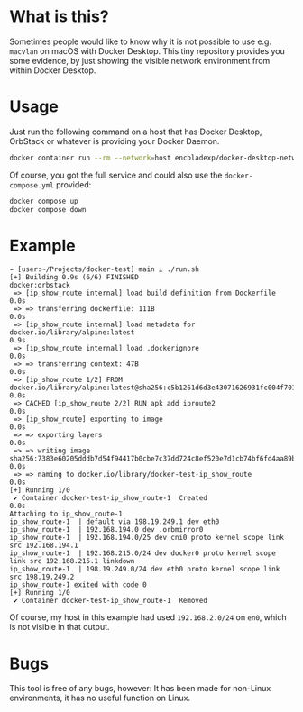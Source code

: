 # What is this?

Sometimes people would like to know why it is not possible to use e.g. `macvlan`
on macOS with Docker Desktop. This tiny repository provides you some evidence,
by just showing the visible network environment from within Docker Desktop.

# Usage

Just run the following command on a host that has Docker Desktop, OrbStack or
whatever is providing your Docker Daemon.

```bash
docker container run --rm --network=host encbladexp/docker-desktop-network-test
```

Of course, you got the full service and could also use the `docker-compose.yml`
provided:

```bash
docker compose up
docker compose down
```

# Example

```console
⌁ [user:~/Projects/docker-test] main ± ./run.sh
[+] Building 0.9s (6/6) FINISHED                                                                                                                docker:orbstack
 => [ip_show_route internal] load build definition from Dockerfile                                                                                         0.0s
 => => transferring dockerfile: 111B                                                                                                                       0.0s
 => [ip_show_route internal] load metadata for docker.io/library/alpine:latest                                                                             0.9s
 => [ip_show_route internal] load .dockerignore                                                                                                            0.0s
 => => transferring context: 47B                                                                                                                           0.0s
 => [ip_show_route 1/2] FROM docker.io/library/alpine:latest@sha256:c5b1261d6d3e43071626931fc004f70149baeba2c8ec672bd4f27761f8e1ad6b                       0.0s
 => CACHED [ip_show_route 2/2] RUN apk add iproute2                                                                                                        0.0s
 => [ip_show_route] exporting to image                                                                                                                     0.0s
 => => exporting layers                                                                                                                                    0.0s
 => => writing image sha256:7383e60205dddb7d54f94417b0cbe7c37dd724c8ef520e7d1cb74bf6fd4aa89b                                                               0.0s
 => => naming to docker.io/library/docker-test-ip_show_route                                                                                               0.0s
[+] Running 1/0
 ✔ Container docker-test-ip_show_route-1  Created                                                                                                          0.0s
Attaching to ip_show_route-1
ip_show_route-1  | default via 198.19.249.1 dev eth0
ip_show_route-1  | 192.168.194.0 dev .orbmirror0
ip_show_route-1  | 192.168.194.0/25 dev cni0 proto kernel scope link src 192.168.194.1
ip_show_route-1  | 192.168.215.0/24 dev docker0 proto kernel scope link src 192.168.215.1 linkdown
ip_show_route-1  | 198.19.249.0/24 dev eth0 proto kernel scope link src 198.19.249.2
ip_show_route-1 exited with code 0
[+] Running 1/0
 ✔ Container docker-test-ip_show_route-1  Removed
```

Of course, my host in this example had used `192.168.2.0/24` on `en0`, which is not visible in that output.

# Bugs

This tool is free of any bugs, however: It has been made for non-Linux environments,
it has no useful function on Linux.
